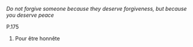 *Do not forgive someone because they deserve forgiveness, but because you deserve peace*

P.175

1. Pour être honnête 
